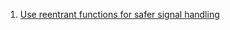 
1. [Use reentrant functions for safer signal handling](https://www.ibm.com/developerworks/library/l-reent/index.html)

